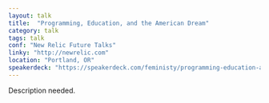 ```yaml
---
layout: talk
title:  "Programming, Education, and the American Dream"
category: talk
tags: talk
conf: "New Relic Future Talks"
linky: "http://newrelic.com"
location: "Portland, OR"
speakerdeck: "https://speakerdeck.com/feministy/programming-education-and-the-american-dream-1"
---
```


Description needed.
